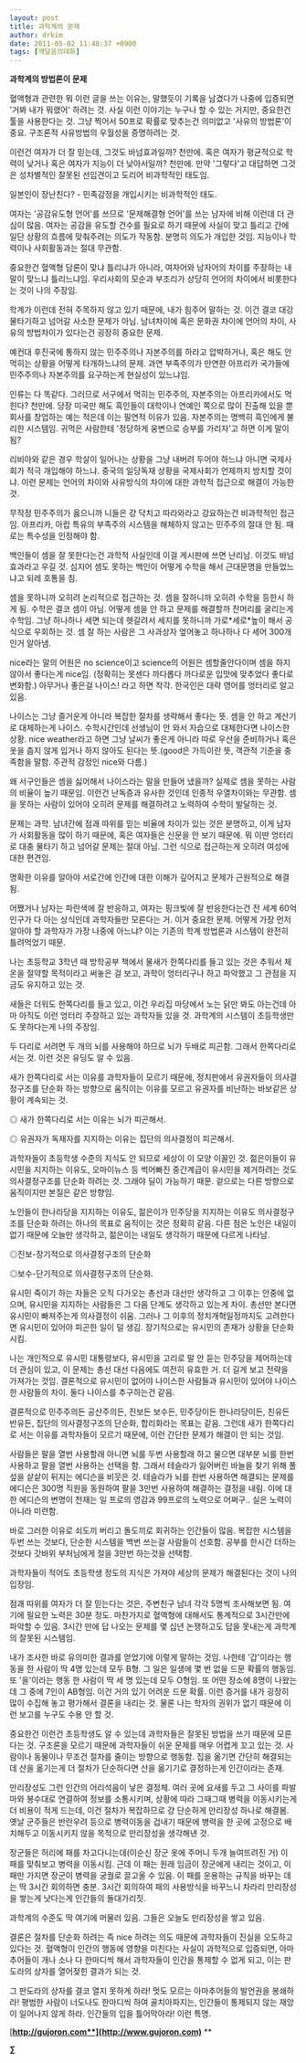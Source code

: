 ```yaml
---
layout: post
title: 과학계의 문제
author: drkim
date: 2011-05-02 11:48:37 +0900
tags: [깨달음의대화]
---
```

**과학계의 방법론이 문제**
  


혈액형과 관련한 뭐 이런 글을 쓰는 이유는, 말했듯이 기록을 남겼다가 나중에 입증되면 '거봐 내가 뭐랬어' 하려는 것. 사실 이런 이야기는 누구나 할 수 있는 거지만, 중요한건 툴을 사용한다는 것. 그냥 찍어서 50프로 확률로 맞추는건 의미없고 '사유의 방법론'이 중요. 구조론적 사유방법의 우월성을 증명하려는 것. 

이런건 여자가 더 잘 믿는데, 그것도 바넘효과일까? 천만에. 혹은 여자가 평균적으로 학력이 낮거나 혹은 여자가 지능이 더 낮아서일까? 천만에. 만약 '그렇다'고 대답하면 그것은 성차별적인 잘못된 선입견이고 도리어 비과학적인 태도임. 

일본인이 장난친다? - 민족감정을 개입시키는 비과학적인 태도. 

여자는 '공감유도형 언어'를 쓰므로 '문제해결형 언어'를 쓰는 남자에 비해 이런데 더 관심이 많음. 여자는 공감을 유도할 건수를 필요로 하기 때문에 사실이 맞고 틀리고 간에 일단 상황의 흐름에 맞춰주려는 의도가 작동함. 분명히 의도가 개입한 것임. 지능이나 학력이나 사회활동과는 절대 무관함. 

중요한건 혈액형 담론이 맞냐 틀리냐가 아니라, 여자어와 남자어의 차이를 주장하는 내 말이 맞느냐 틀리느냐임. 우리사회의 모순과 부조리가 상당히 언어의 차이에서 비롯한다는 것이 나의 주장임. 

학계가 이런데 전혀 주목하지 않고 있기 때문에, 내가 힘주어 말하는 것. 이건 결코 대강 물타기하고 넘어갈 사소한 문제가 아님. 남녀차이에 혹은 문화권 차이에 언어의 차이, 사유의 방법차이가 있다는건 굉장히 중요한 문제. 

예컨대 후진국에 통하지 않는 민주주의나 자본주의를 하라고 압박하거나, 혹은 해도 안 먹히는 상황을 어떻게 타개하느냐의 문제. 과연 부족주의가 만연한 아프리카 국가들에 민주주의나 자본주의를 요구하는게 현실성이 있느냐임. 

인류는 다 똑같다. 그러므로 서구에서 먹히는 민주주의, 자본주의는 아프리카에서도 먹힌다? 천만에. 당장 미국만 해도 흑인들이 대학이나 연예인 쪽으로 많이 진출해 있을 뿐 회사를 창업하는 예는 적은데 이는 필연적 이유가 있음. 자본주의는 명백히 흑인에게 불리한 시스템임. 귀먹은 사람한테 '정당하게 웅변으로 승부를 가리자'고 하면 이게 말이 됨? 

리비아와 같은 경우 학살이 일어나는 상황을 그냥 내버려 두어야 하느냐 아니면 국제사회가 적극 개입해야 하느냐. 중국의 일당독재 상황을 국제사회가 언제까지 방치할 것이냐. 이런 문제는 언어의 차이와 사유방식의 차이에 대한 과학적 접근으로 해결이 가능한 것. 

무작정 민주주의가 옳으니까 니들은 걍 닥치고 따라와라고 강요하는건 비과학적인 접근임. 아프리카, 아랍 특유의 부족주의 시스템을 해체하지 않고는 민주주의 절대 안 됨. 때로는 특수성을 인정해야 함. 

백인들이 셈을 잘 못한다는건 과학적 사실인데 이걸 게시판에 쓰면 난리남. 이것도 바넘효과라고 우길 것. 심지어 셈도 못하는 백인이 어떻게 수학을 해서 근대문명을 만들었느냐고 되레 호통을 침. 

셈을 못하니까 오히려 논리적으로 접근하는 것. 셈을 잘하니까 오히려 수학을 등한시 하게 됨. 수학은 결코 셈이 아님. 어떻게 셈을 안 하고 문제를 해결할까 잔머리를 굴리는게 수학임. 그냥 하나하나 세면 되는데 헷갈려서 세지를 못하니까 가로\*세로\*높이 해서 공식으로 우회하는 것. 셈 잘 하는 사람은 그 사과상자 엎어놓고 하나하나 다 세어 300개인거 알아냄. 

nice라는 말의 어원은 no science이고 science의 어원은 셈할줄안다이며 셈을 하지 않아서 좋다는게 nice임. (정확히는 못센다 까다롭다 까다로운 입맛에 맞추었다 좋다로 변화함.) 아무거나 좋은걸 나이스! 라고 하면 착각. 한국인은 대략 영어를 엉터리로 알고 있음. 

나이스는 그냥 즐거운게 아니라 복잡한 절차를 생략해서 좋다는 뜻. 셈을 안 하고 계산기로 대체하는게 나이스. 수학시간인데 선생님이 안 와서 자습으로 대체한다면 나이스한 상황. nice weather라고 하면 그냥 날씨가 좋은게 아니라 따로 우산을 준비하거나 혹은 옷을 춥지 않게 입거나 하지 않아도 된다는 뜻.(good은 가득이란 뜻, 객관적 기준을 충족함을 말함. 주관적 감정인 nice와 다름.) 

왜 서구인들은 셈을 싫어해서 나이스라는 말을 만들어 냈을까? 실제로 셈을 못하는 사람의 비율이 높기 때문임. 이런건 난독증과 유사한 것인데 인종적 우열차이와는 무관함. 셈을 못하는 사람이 있어야 오히려 문제를 해결하려고 노력하여 수학이 발달하는 것. 

문제는 과학. 남녀간에 점괘 따위를 믿는 비율에 차이가 있는 것은 분명하고, 이게 남자가 사회활동을 많이 하기 때문에, 혹은 여자들은 신문을 안 보기 때문에. 뭐 이딴 엉터리로 대충 물타기 하고 넘어갈 문제는 절대 아님. 그런 식으로 접근하는게 오히려 여성에 대한 편견임. 

명확한 이유를 알아야 서로간에 인간에 대한 이해가 깊어지고 문제가 근원적으로 해결됨. 

어쨌거나 남자는 파란색에 잘 반응하고, 여자는 핑크빛에 잘 반응한다는건 전 세계 60억 인구가 다 아는 상식인데 과학자들만 모른다는 거. 이거 중요한 문제. 어떻게 가장 먼저 알아야 할 과학자가 가장 나중에 아느냐? 이는 기존의 학계 방법론과 시스템이 완전히 틀려먹었기 때문. 

나는 초등학교 3학년 때 방학공부 책에서 물새가 한쪽다리를 들고 있는 것은 추워서 체온을 절약할 목적이라고 써놓은 걸 보고, 과학이 엉터리구나 하고 파악했고 그 관점을 지금도 유지하고 있는 것. 

새들은 더워도 한쪽다리를 들고 있고, 이건 우리집 마당에서 노는 닭만 봐도 아는건데 아마 아직도 이런 엉터리 주장하고 있는 과학자들 있을 것. 과학계의 시스템이 초등학생만도 못하다는게 나의 주장임. 

두 다리로 서려면 두 개의 뇌를 사용해야 하므로 뇌가 두배로 피곤함. 그래서 한쪽다리로 서는 것. 이런 것은 유딩도 알 수 있음. 

새가 한쪽다리로 서는 이유를 과학자들이 모르기 때문에, 정치판에서 유권자들이 의사결정구조를 단순화 하는 방향으로 움직이는 이유를 모르고 유권자를 비난하는 바보같은 상황이 계속되는 것. 

◎ 새가 한쪽다리로 서는 이유는 뇌가 피곤해서. 

◎ 유권자가 독재자를 지지하는 이유는 집단의 의사결정이 피곤해서. 

과학자들이 초등학생 수준의 지식도 안 되므로 세상이 이 모양 이꼴인 것. 젊은이들이 유시민을 지지하는 이유도, 오마이뉴스 등 썩어빠진 중간계급이 유시민을 제거하려는 것도 의사결정구조를 단순화 하려는 것. 그래야 딜이 가능하기 때문. 겉으로는 다른 방향으로 움직이지만 본질은 같은 방향임. 

노인들이 한나라당을 지지하는 이유도, 젊은이가 민주당을 지지하는 이유도 의사결정구조를 단순화 하려는 하나의 목표로 움직이는 것은 정확히 같음. 다른 점은 노인은 내일이 없기 때문에 오늘만 생각하고, 젊은이는 내일도 생각하기 때문에 다르게 나타남. 

◎진보-장기적으로 의사결정구조의 단순화 

  
◎보수-단기적으로 의사결정구조의 단순화. 

유시민 죽이기 하는 자들은 오직 다가오는 총선과 대선만 생각하고 그 이후는 안중에 없으며, 유시민을 지지하는 사람들은 그 다음 단계도 생각하고 있는게 차이. 총선만 본다면 유시민이 빠져주는게 의사결정이 쉬움. 그러나 그 이후의 정치개혁일정까지도 고려한다면 유시민이 있어야 피곤한 일이 덜 생김. 장기적으로는 유시민의 존재가 상황을 단순화시킴. 

나는 개인적으로 유시민 대통령보다, 유시민을 고리로 말 안 듣는 민주당을 제어하는데 더 관심이 있고, 이 문제는 총선 대선 다음에도 여전히 유효한 거. 더 길게 보고 전략을 가져가는 것임. 결론적으로 유시민이 없어야 나이스한 사람들과 유시민이 있어야 나이스한 사람들의 차이. 둘다 나이스를 추구하는건 같음. 

결론적으로 민주주의든 공산주의든, 진보든 보수든, 민주당이든 한나라당이든, 친유든 반유든, 집단의 의사결정구조의 단순화, 합리화라는 목표는 같음. 그런데 새가 한쪽다리로 서는 이유를 과학자들이 모르기 때문에, 이런 간단한 문제가 해결이 안 되는 것임. 

사람들은 팔을 열번 사용할래 아니면 뇌를 두번 사용할래 하고 물으면 대부분 뇌를 한번 사용하고 팔을 열번 사용하는 선택을 함. 그래서 테슬라가 잃어버린 바늘을 찾기 위해 풀섶을 샅샅이 뒤지는 에디슨을 비웃은 것. 테슬라가 뇌를 한번 사용하면 해결되는 문제를 에디슨은 300명 직원을 동원하여 팔을 3만번 사용하여 해결하는 결정을 내림. 이에 대한 에디슨의 변명이 천재는 일 프로의 영감과 99프로의 노력으로 어쩌구.. 실은 노력이 아니라 미련함. 

바로 그러한 이유로 쇠도끼 버리고 돌도끼로 회귀하는 인간들이 많음. 복잡한 시스템을 두번 쓰는 것보다, 단순한 시스템을 백번 쓰는걸 사람들이 선호함. 공부를 한시간 더하는 것보다 갓바위 부처님에게 절을 3만번 하는것을 선택함. 

과학자들이 적어도 초등학생 정도의 지식은 가져야 세상의 문제가 해결된다는 것이 나의 입장임. 

점괘 따위를 여자가 더 잘 믿는다는 것은, 주변친구 남녀 각각 5명씩 조사해보면 됨. 여기에 필요한 노력은 30분 정도. 마찬가지로 혈액형에 대해서도 통계적으로 3시간만에 파악할 수 있음. 3시간 만에 답 나오는 문제를 몇 십년 논쟁하고도 답을 못내는게 과학계의 잘못된 시스템임. 

내가 조사한 바로 유의미한 결과를 얻었기에 이렇게 말하는 것임. 나한테 '갑'이라는 행동을 한 사람이 딱 4명 있는데 모두 B형. 그 일은 일생에 몇 번 없을 드문 확률의 행동임. 또 '을'이라는 행동 한 사람이 딱 세 명 있는데 모두 O형임. 또 어떤 장소에 8명이 나왔는데 그 중에 7인이 AB형임. 이건 거의 있기 어려운 드문 확률. 이런 증거를 내가 굉장히 많이 수집해 놓고 평가해서 결론을 내리는 것. 물론 나는 학자의 권위가 없기 때문에 이런 보고를 누구도 수용 안 할 것. 

중요한건 이런건 초등학생도 알 수 있는데 과학자들은 잘못된 방법을 쓰기 때문에 모른다는 것. 구조론을 모르기 때문에 과학자들이 쉬운 문제를 매우 어렵게 꼬고 있는 것. 사람이나 동물이나 무조건 절차를 줄이는 방향으로 행동함. 집을 옮기면 간단히 해결되는데 산을 옮기는게 더 절차가 단순하다면 산을 옮기기로 결정하는게 인간이라는 존재. 

만리장성도 그런 인간의 어리석음이 낳은 결정체. 여러 곳에 요새를 두고 그 사이를 파발마와 봉수대로 연결하여 정보를 소통시키며, 상황에 따라 그때그때 병력을 이동시키는게 더 비용이 적게 드는데, 이건 절차가 복잡하므로 걍 단순하게 만리장성 하나로 해결봄. 옛날 군주들은 반란우려 등으로 병력이동을 겁내기 때문에 병력을 한 곳에 고정으로 배치해두고 이동시키지 않을 목적으로 만리장성을 생각해낸 것. 

장군들은 허리에 패를 차고다니는데(이순신 장군 옷에 주머니 두개 늘여뜨려진 거) 이 패를 맞춰보고 병력을 이동시킴. 근데 이 패는 원래 임금이 장군에게 내리는 것이고, 이 패만 가지면 장군이 병력을 궁궐로 끌고올 수 있음. 이 패를 운용하는 규칙을 바꾸는 데는 딱 3시간 회의하면 충분. 3시간 회의하여 패의 사용방식을 바꾸느니 차라리 만리장성을 쌓는게 낫다는게 인간들의 돌대가리짓. 

과학계의 수준도 딱 여기에 머물러 있음. 그들은 오늘도 만리장성을 쌓고 있음. 

결론은 절차를 단순화 하려는 즉 nice 하려는 의도 때문에 과학자들이 진실을 오도하고 있다는 것. 혈액형이 인간의 행동에 영향을 미친다는 사실이 과학적으로 입증되면, 아마추어들이 개나 소나 다 한마디씩 해서 과학자들이 인간을 통제할 수 없게 되고, 이는 판도라의 상자를 열어젖힌 결과가 되는 것. 

그 판도라의 상자를 결코 열지 못하게 하라! 멋도 모르는 아마추어들의 발언권을 봉쇄하라! 평범한 사람이 너도나도 한마디씩 하여 골치아파지는, 인간들이 통제되지 않는 재앙이 일어나지 않게 하라. 인간들의 입을 틀어막아라! 이런 특명. 




  




[**http://gujoron.com**](http://www.gujoron.com)** 
**

**∑**